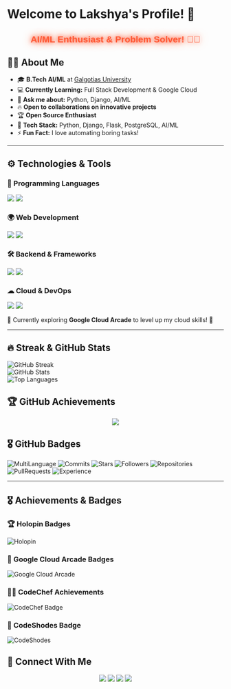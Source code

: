 # Welcome to Lakshya's Profile! 👋

<div align="center">
  <h2 style="color: #ff5733; font-family: 'Arial', sans-serif; font-weight: bold; text-shadow: 0px 0px 10px #ff5733, 0px 0px 20px #ff5733;">
    AI/ML Enthusiast & Problem Solver! 🤖✨
  </h2>
</div>

## 👨‍💻 About Me  
- 🎓 **B.Tech AI/ML** at [Galgotias University](https://www.galgotiasuniversity.edu.in/)  
- 💻 **Currently Learning:** Full Stack Development & Google Cloud  
- 🚀 **Ask me about:** Python, Django, AI/ML  
- 🔥 **Open to collaborations on innovative projects**  
- 🏆 **Open Source Enthusiast**  
- 🔧 **Tech Stack:** Python, Django, Flask, PostgreSQL, AI/ML  
- ⚡ **Fun Fact:** I love automating boring tasks!  

---

## ⚙ Technologies & Tools

### 🚀 Programming Languages  
<div>
  <img src="https://img.shields.io/badge/Python-3776AB?style=for-the-badge&logo=python&logoColor=white"/>
  <img src="https://img.shields.io/badge/C-00599C?style=for-the-badge&logo=c&logoColor=white"/>
</div>

### 🌍 Web Development  
<div>
  <img src="https://img.shields.io/badge/React-61DAFB?style=for-the-badge&logo=react&logoColor=black"/>
  <img src="https://img.shields.io/badge/Next.js-000000?style=for-the-badge&logo=next.js&logoColor=white"/>
</div>

### 🛠 Backend & Frameworks  
<div>
  <img src="https://img.shields.io/badge/Django-092E20?style=for-the-badge&logo=django&logoColor=white"/>
  <img src="https://img.shields.io/badge/Flask-000000?style=for-the-badge&logo=flask&logoColor=white"/>
</div>

### ☁ Cloud & DevOps  
<div>
  <img src="https://img.shields.io/badge/Google%20Cloud-4285F4?style=for-the-badge&logo=google-cloud&logoColor=white"/>
  <img src="https://img.shields.io/badge/Docker-2496ED?style=for-the-badge&logo=docker&logoColor=white"/>
</div>

🚀 Currently exploring **Google Cloud Arcade** to level up my cloud skills! 🚀

---

## 🔥 Streak & GitHub Stats  
![GitHub Streak](https://streak-stats.demolab.com?user=lakshyaog&theme=tokyonight)  
![GitHub Stats](https://github-readme-stats.vercel.app/api?username=lakshyaog&show_icons=true&theme=tokyonight)  
![Top Languages](https://github-readme-stats.vercel.app/api/top-langs/?username=lakshyaog&layout=compact&theme=tokyonight)

## 🏆 GitHub Achievements  
<p align="center">
  <img src="https://github-profile-trophy.vercel.app/?username=lakshyaog&theme=radical&margin-w=10&no-bg=true&no-frame=true" />
</p>

## 🎖 GitHub Badges  
![MultiLanguage](https://img.shields.io/badge/MultiLanguage-Rainbow_Lang_User-purple?style=for-the-badge)
![Commits](https://img.shields.io/badge/Commits-Super_Committer-yellow?style=for-the-badge)
![Stars](https://img.shields.io/badge/Stars-Super_Star-green?style=for-the-badge)
![Followers](https://img.shields.io/badge/Followers-Active_User-blue?style=for-the-badge)
![Repositories](https://img.shields.io/badge/Repositories-Hyper_Repo_Creator-orange?style=for-the-badge)
![PullRequests](https://img.shields.io/badge/Pull_Requests-High_Puller-red?style=for-the-badge)
![Experience](https://img.shields.io/badge/Experience-Intermediate_Dev-cyan?style=for-the-badge)

---


## 🎖️ Achievements & Badges

### 🏆 Holopin Badges
![Holopin](https://holopin.me/your_username)

### 🚀 Google Cloud Arcade Badges
![Google Cloud Arcade](https://www.cloudskillsboost.google/public_profiles/8b8c2e37-23c8-4d17-b024-56f60ca22634)

### 👨‍💻 CodeChef Achievements
![CodeChef Badge](your_uploaded_badge_url)

### 🏅 CodeShodes Badge
![CodeShodes](your_uploaded_badge_url)


## 🤝 Connect With Me  
<p align="center">
  <a href="https://www.linkedin.com/in/lakshya-solanki-4a94b7317/"><img src="https://img.shields.io/badge/LINKEDIN-0077B5?style=for-the-badge&logo=linkedin&logoColor=white"/></a>
  <a href="https://www.instagram.com/lakshya_630/"><img src="https://img.shields.io/badge/INSTAGRAM-E4405F?style=for-the-badge&logo=instagram&logoColor=white"/></a>
  <a href="https://discord.com/users/lakshya0580"><img src="https://img.shields.io/badge/DISCORD-5865F2?style=for-the-badge&logo=discord&logoColor=white"/></a>
  <a href="mailto:lakshyasolanki904@gmail.com"><img src="https://img.shields.io/badge/EMAIL-D14836?style=for-the-badge&logo=gmail&logoColor=white"/></a>
</p>

